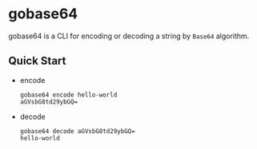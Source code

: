 # gobase64

gobase64 is a CLI for encoding or decoding a string by `Base64` algorithm.


## Quick Start

- encode

    ```shell
    gobase64 encode hello-world
    aGVsbG8td29ybGQ=
    ```


- decode

    ```shell
    gobase64 decode aGVsbG8td29ybGQ= 
    hello-world
    ```
